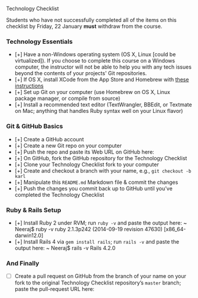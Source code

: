 Technology Checklist

Students who have not successfully completed all of the items on this checklist by Friday, 22 January **must** withdraw from the course.

### Technology Essentials

- [+] Have a non-Windows operating system (OS X, Linux [could be virtualized]). If you choose to complete this course on a Windows computer, the instructor will not be able to help you with any tech issues beyond the contents of your projects' Git repositories.
- [+] If OS X, install XCode from the App Store and Homebrew with [these instructions](http://brew.sh/#install)
- [+] Set up Git on your computer (use Homebrew on OS X, Linux package manager, or compile from source)
- [+] Install a recommended text editor (TextWrangler, BBEdit, or Textmate on Mac; anything that handles Ruby syntax well on your Linux flavor)

### Git & GitHub Basics
- [+] Create a GitHub account
- [+] Create a new Git repo on your computer
- [+] Push the repo and paste its Web URL on GitHub here:
- [+] On GitHub, fork the GitHub repository for the Technology Checklist
- [+] Clone your Technology Checklist fork to your computer
- [+] Create and checkout a branch with your name, e.g., `git checkout -b karl`
- [+] Manipulate this `README.md` Markdown file & commit the changes
- [+] Push the changes you commit back up to GitHub until you’ve completed the Technology Checklist

### Ruby & Rails Setup
- [+] Install Ruby 2 under RVM; run `ruby -v` and paste the output here: ~ Neeraj$ ruby -v
ruby 2.1.3p242 (2014-09-19 revision 47630) [x86_64-darwin12.0]
- [+] Install Rails 4 via `gem install rails`; run `rails -v` and paste the output here: ~ Neeraj$ rails -v
Rails 4.2.0

### And Finally
- [ ] Create a pull request on GitHub from the branch of your name on your fork to the original Technology Checklist repository’s `master` branch; paste the pull-request URL here:
